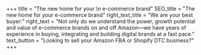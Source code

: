 +++
title = "The new home for your \n e-commerce brand"
SEO_title = "The new home for your e-commerce brand"
right_text_title = "We are your best buyer:"
right_text = "Not only do we understand the power, growth potential and value of  e-commerce brands on and off Amazon—we have years of experience in buying, integrating and building digital brands at a fast pace."
text_button = "Looking to sell your Amazon  FBA or Shopify DTC business?"
+++

